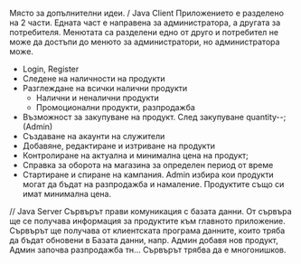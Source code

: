 Място за допълнителни идеи.
/ Java Client
Приложението е разделено на 2 части. Едната част е направена за администратора, а другата за потребителя. Менютата са разделени едно от друго и потребител не може да достъпи до менюто за администратори, но администратора може.

- Login, Register
- Следене на наличности на продукти
- Разглеждане на всички налични продукти
	* Налични и неналични продукти
	* Промоционални продукти, разпродажба
- Възможност за закупуване на продукт. След закупуване quantity--;
(Admin)
- Създаване на акаунти на служители
- Добавяне, редактиране и изтриване на продукти
- Контролиране на актуална и минимална цена на продукт;
- Справка за оборота на магазина за определен период от време
- Стартиране и спиране на кампания. Admin избира кои продукти могат да бъдат на разпродажба и намаление. Продуктите също си имат минимална цена.

// Java Server
Сървърът прави комуникация с базата данни. От сървъра ще се получава информация за продуктите към главното приложение. Сървърът ще получава от клиентската програма данните, които тряба да бъдат обновени в Базата данни, 
	напр. Админ добавя нов продукт, Админ започва разпродажба тн...
Сървърът трябва да е многонишков.
